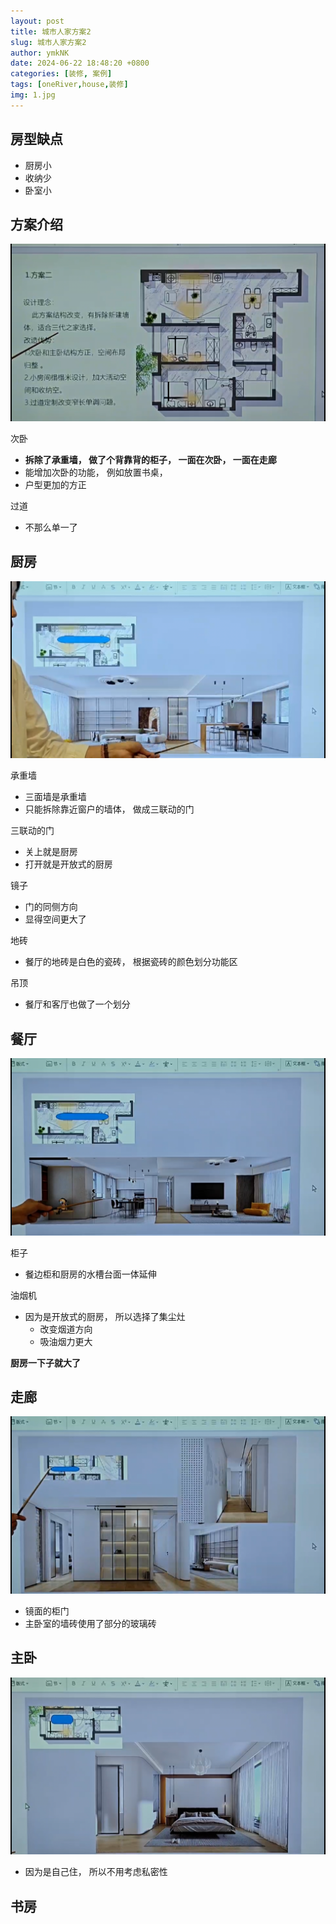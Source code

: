 ```yaml
---
layout: post
title: 城市人家方案2
slug: 城市人家方案2
author: ymkNK
date: 2024-06-22 18:48:20 +0800
categories: [装修, 案例]
tags: [oneRiver,house,装修]
img: 1.jpg
---
```


## 房型缺点
- 厨房小
- 收纳少
- 卧室小

## 方案介绍
![img_1.png](../assets/img/oneriver/城市人家方案二方案介绍.png)

次卧
- **拆除了承重墙， 做了个背靠背的柜子， 一面在次卧， 一面在走廊**
- 能增加次卧的功能， 例如放置书桌， 
- 户型更加的方正


过道
- 不那么单一了



## 厨房
![img_1.png](../assets/img/oneriver/城市人家方案二餐厅.png)

承重墙
- 三面墙是承重墙
- 只能拆除靠近窗户的墙体， 做成三联动的门

三联动的门
- 关上就是厨房
- 打开就是开放式的厨房

镜子
- 门的同侧方向
- 显得空间更大了

地砖
- 餐厅的地砖是白色的瓷砖， 根据瓷砖的颜色划分功能区

吊顶
- 餐厅和客厅也做了一个划分



## 餐厅
![img_1.png](../assets/img/oneriver/城市人家方案二餐厅2.png)


柜子
- 餐边柜和厨房的水槽台面一体延伸

油烟机
- 因为是开放式的厨房， 所以选择了集尘灶
  - 改变烟道方向
  - 吸油烟力更大

**厨房一下子就大了**


## 走廊

![img_1.png](../assets/img/oneriver/城市人家方案二走廊.png)

- 镜面的柜门
- 主卧室的墙砖使用了部分的玻璃砖


## 主卧
![img_1.png](../assets/img/oneriver/城市人家方案二主卧.png)

- 因为是自己住， 所以不用考虑私密性

## 书房
